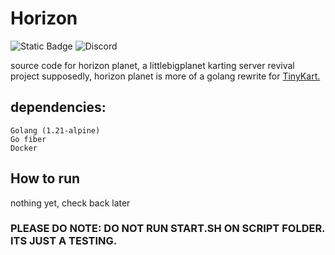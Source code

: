 # Horizon
![Static Badge](https://img.shields.io/badge/Powered%20by-Docker-blue.svg) ![Discord](https://img.shields.io/discord/1355105253074407524)

source code for horizon planet, a littlebigplanet karting server revival project
supposedly, horizon planet is more of a golang rewrite for [TinyKart.](https://github.com/AutumnRivers/TinyKart)

## dependencies:
```
Golang (1.21-alpine)
Go fiber
Docker
```

## How to run
nothing yet, check back later
### PLEASE DO NOTE: DO NOT RUN START.SH ON SCRIPT FOLDER. ITS JUST A TESTING.
